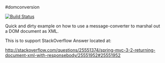 #domconversion 

[![Build Status](https://travis-ci.org/djgraff209/domconversion.svg?branch=master)](https://travis-ci.org/djgraff209/domconversion)

Quick and dirty example on how to use a message-converter to marshal out a DOM document as XML.

This is to support StackOverflow Answer located at:

http://stackoverflow.com/questions/25551374/spring-mvc-3-2-returning-document-xml-with-responsebody/25551952#25551952
